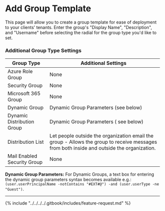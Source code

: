 # Add Group Template

This page will allow you to create a group template for ease of deployment to your clients' tenants. Enter the group's "Display Name", "Description", and "Username" before selecting the radial for the group type you'd like to set.

### Additional Group Type Settings

| Group Type                  | Additional Settings                                                                                                                       |
| --------------------------- | ----------------------------------------------------------------------------------------------------------------------------------------- |
| Azure Role Group            | None                                                                                                                                      |
| Security Group              | None                                                                                                                                      |
| Microsoft 365 Group         | None                                                                                                                                      |
| Dynamic Group               | Dynamic Group Parameters (see below)                                                                                                      |
| Dynamic Distribution Group  | Dynamic Group Parameters ( see below)                                                                                                     |
| Distribution List           | Let people outside the organization email the group - Allows the group to receive messages from both inside and outside the organization. |
| Mail Enabled Security Group | None                                                                                                                                      |

**Dynamic Group Parameters:** For Dynamic Groups, a text box for entering the dynamic group parameters syntax becomes available e.g.: `(user.userPrincipalName -notContains "#EXT#@") -and (user.userType -ne "Guest")`.

***

{% include "../../../../.gitbook/includes/feature-request.md" %}
